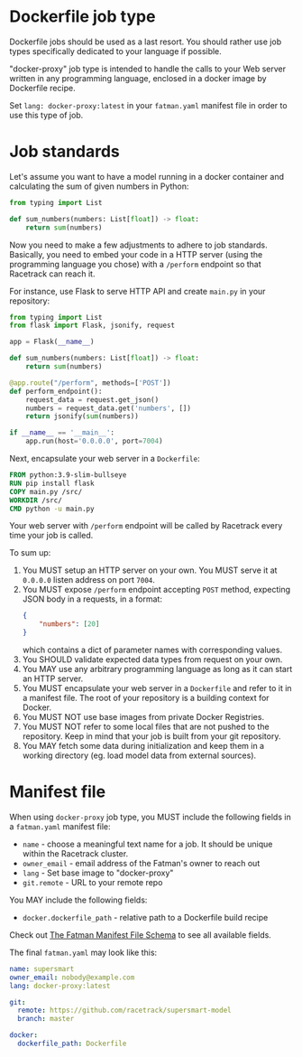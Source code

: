 # Dockerfile job type
Dockerfile jobs should be used as a last resort. You should rather use job types
specifically dedicated to your language if possible.

"docker-proxy" job type is intended to handle the calls to your Web server written 
in any programming language, enclosed in a docker image by Dockerfile recipe.

Set `lang: docker-proxy:latest` in your `fatman.yaml` manifest file in order to use this type of job.

# Job standards
Let's assume you want to have a model running in a docker container and calculating
the sum of given numbers in Python:
```python
from typing import List

def sum_numbers(numbers: List[float]) -> float:
    return sum(numbers)
```

Now you need to make a few adjustments to adhere to job standards.
Basically, you need to embed your code in a HTTP server (using the programming language
you chose) with a `/perform` endpoint so that Racetrack can reach it.

For instance, use Flask to serve HTTP API and create `main.py` in your repository:
```python
from typing import List
from flask import Flask, jsonify, request

app = Flask(__name__)

def sum_numbers(numbers: List[float]) -> float:
    return sum(numbers)

@app.route("/perform", methods=['POST'])
def perform_endpoint():
    request_data = request.get_json()
    numbers = request_data.get('numbers', [])
    return jsonify(sum(numbers))

if __name__ == '__main__':
    app.run(host='0.0.0.0', port=7004)
```

Next, encapsulate your web server in a `Dockerfile`:
```dockerfile
FROM python:3.9-slim-bullseye
RUN pip install flask
COPY main.py /src/
WORKDIR /src/
CMD python -u main.py
```

Your web server with `/perform` endpoint will be called by Racetrack every time your job is called.

To sum up:

1. You MUST setup an HTTP server on your own. You MUST serve it at `0.0.0.0` listen address on port `7004`.
1. You MUST expose `/perform` endpoint accepting `POST` method, expecting JSON body in a requests, in a format:
    ```json
    {
        "numbers": [20]
    }
    ```
    which contains a dict of parameter names with corresponding values.
1. You SHOULD validate expected data types from request on your own.
1. You MAY use any arbitrary programming language as long as it can start an HTTP server.
1. You MUST encapsulate your web server in a `Dockerfile` and refer to it in a manifest file.
   The root of your repository is a building context for Docker.
1. You MUST NOT use base images from private Docker Registries.
1. You MUST NOT refer to some local files that are not pushed to the repository. 
   Keep in mind that your job is built from your git repository.
1. You MAY fetch some data during initialization and keep them in a working directory
   (eg. load model data from external sources).

# Manifest file
When using `docker-proxy` job type, you MUST include the following fields in a `fatman.yaml` manifest file:
- `name` - choose a meaningful text name for a job. It should be unique within the Racetrack cluster.
- `owner_email` - email address of the Fatman's owner to reach out
- `lang` - Set base image to "docker-proxy"
- `git.remote` - URL to your remote repo 

You MAY include the following fields:
- `docker.dockerfile_path` - relative path to a Dockerfile build recipe

Check out [The Fatman Manifest File Schema](https://theracetrack.github.io/racetrack/docs/manifest-schema/) to see all available fields.

The final `fatman.yaml` may look like this:
```yaml
name: supersmart
owner_email: nobody@example.com
lang: docker-proxy:latest

git:
  remote: https://github.com/racetrack/supersmart-model
  branch: master

docker:
  dockerfile_path: Dockerfile
```
